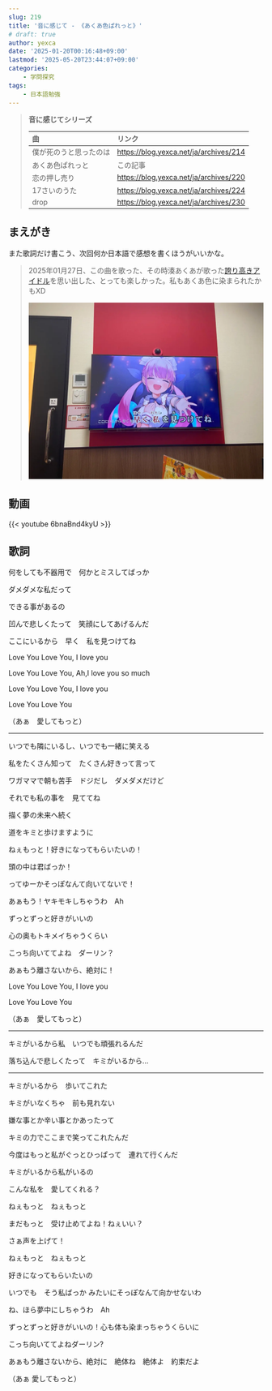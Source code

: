 ```yaml
---
slug: 219
title: '音に感じて - 《あくあ色ぱれっと》'
# draft: true
author: yexca
date: '2025-01-20T00:16:48+09:00'
lastmod: '2025-05-20T23:44:07+09:00'
categories:
    - 学問探究
tags:
    - 日本語勉強
---
```


> **音に感じてシリーズ**
>
> | 曲 | リンク |
> |:-- | :-- |
> | 僕が死のうと思ったのは | <https://blog.yexca.net/ja/archives/214> |
> | あくあ色ぱれっと | この記事 |
> | 恋の押し売り | <https://blog.yexca.net/ja/archives/220>  |
> | 17さいのうた | <https://blog.yexca.net/ja/archives/224> |
> | drop | <https://blog.yexca.net/ja/archives/230> |

## まえがき

また歌詞だけ書こう、次回何か日本語で感想を書くほうがいいかな。

> 2025年01月27日、この曲を歌った、その時湊あくあが歌った[誇り高きアイドル](https://youtu.be/2pYaIr-4pfA?si=f_TOhWLWPntx_x2K)を思い出した、とっても楽しかった。私もあくあ色に染まられたかもXD
>
> ![image](https://github.com/yexca/picx-images-hosting/raw/master/2025/02-JapaneseSong/photo_1_2025-02-08_16-28-24.175i4h7yfd.webp)

## 動画

{{< youtube 6bnaBnd4kyU >}}

## 歌詞

何をしても不器用で　何かとミスしてばっか

ダメダメな私だって

できる事があるの

凹んで悲しくたって　笑顔にしてあげるんだ

ここにいるから　早く　私を見つけてね

Love You Love You, I love you

Love You Love You, Ah,I love you so much

Love You Love You, I love you

Love You Love You

（あぁ　愛してもっと）

---

いつでも隣にいるし、いつでも一緒に笑える

私をたくさん知って　たくさん好きって言って

ワガママで朝も苦手　ドジだし　ダメダメだけど

それでも私の事を　見ててね

描く夢の未来へ続く

道をキミと歩けますように

ねぇもっと！好きになってもらいたいの！

頭の中は君ばっか！

ってゆーかそっぽなんて向いてないで！

あぁもう！ヤキモキしちゃうわ　Ah

ずっとずっと好きがいいの

心の奥もトキメイちゃうくらい

こっち向いててよね　ダーリン？

あぁもう離さないから、絶対に！

Love You Love You, I love you

Love You Love You

（あぁ　愛してもっと）

---

キミがいるから私　いつでも頑張れるんだ

落ち込んで悲しくたって　キミがいるから...

---

キミがいるから　歩いてこれた

キミがいなくちゃ　前も見れない

嫌な事とか辛い事とかあったって

キミの力でここまで笑ってこれたんだ

今度はもっと私がぐっとひっぱって　連れて行くんだ

キミがいるから私がいるの

こんな私を　愛してくれる？

ねぇもっと　ねぇもっと

まだもっと　受け止めてよね！ねぇいい？

さぁ声を上げて！

ねぇもっと　ねぇもっと

好きになってもらいたいの

いつでも　そう私ばっか みたいにそっぽなんて向かせないわ

ね、ほら夢中にしちゃうわ　Ah

ずっとずっと好きがいいの！心も体も染まっちゃうくらいに

こっち向いててよねダーリン?

あぁもう離さないから、絶対に　絶体ね　絶体よ　約束だよ

（あぁ 愛してもっと）
